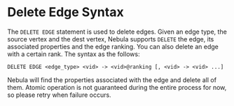# Delete Edge Syntax

The `DELETE EDGE` statement is used to delete edges. Given an edge type, the source vertex and the dest vertex, Nebula supports `DELETE` the edge, its associated properties and the edge ranking. You can also delete an edge with a certain rank. The syntax as the follows:

```ngql
DELETE EDGE <edge_type> <vid> -> <vid>@ranking [, <vid> -> <vid> ...]
```

Nebula will find the properties associated with the edge and delete all of them. Atomic operation is not guaranteed during the entire process for now, so please retry when failure occurs.

